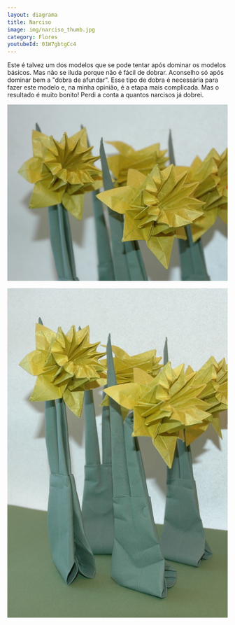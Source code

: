 ```yaml
---
layout: diagrama
title: Narciso
image: img/narciso_thumb.jpg
category: Flores
youtubeId: 01W7gbtgCc4
---
```


Este é talvez um dos modelos que se pode tentar após dominar os modelos básicos. Mas não se iluda porque não é fácil de dobrar. Aconselho só após dominar bem a "dobra de afundar". Esse tipo de dobra é necessária para fazer este modelo e, na minha opinião, é a etapa mais complicada. Mas o resultado é muito bonito! Perdi a conta a quantos narcisos já dobrei.

![Narciso](../img/narciso.jpg)

![Narciso](../img/narciso2.jpg)

 

